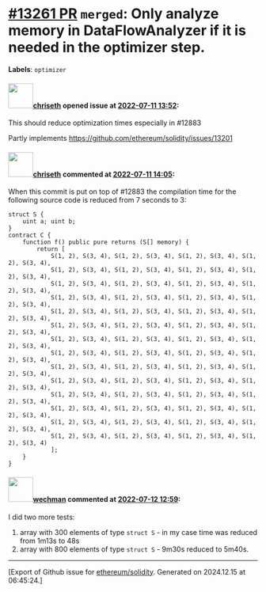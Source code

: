 # [\#13261 PR](https://github.com/ethereum/solidity/pull/13261) `merged`: Only analyze memory in DataFlowAnalyzer if it is needed in the optimizer step.
**Labels**: `optimizer`


#### <img src="https://avatars.githubusercontent.com/u/9073706?v=4" width="50">[chriseth](https://github.com/chriseth) opened issue at [2022-07-11 13:52](https://github.com/ethereum/solidity/pull/13261):

This should reduce optimization times especially in #12883 

Partly implements https://github.com/ethereum/solidity/issues/13201

#### <img src="https://avatars.githubusercontent.com/u/9073706?v=4" width="50">[chriseth](https://github.com/chriseth) commented at [2022-07-11 14:05](https://github.com/ethereum/solidity/pull/13261#issuecomment-1180451404):

When this commit is put on top of #12883 the compilation time for the following source code is reduced from 7 seconds to 3:
```solidity
struct S {
    uint a; uint b;
}
contract C {
    function f() public pure returns (S[] memory) {
        return [
            S(1, 2), S(3, 4), S(1, 2), S(3, 4), S(1, 2), S(3, 4), S(1, 2), S(3, 4),
            S(1, 2), S(3, 4), S(1, 2), S(3, 4), S(1, 2), S(3, 4), S(1, 2), S(3, 4),
            S(1, 2), S(3, 4), S(1, 2), S(3, 4), S(1, 2), S(3, 4), S(1, 2), S(3, 4),
            S(1, 2), S(3, 4), S(1, 2), S(3, 4), S(1, 2), S(3, 4), S(1, 2), S(3, 4),
            S(1, 2), S(3, 4), S(1, 2), S(3, 4), S(1, 2), S(3, 4), S(1, 2), S(3, 4),
            S(1, 2), S(3, 4), S(1, 2), S(3, 4), S(1, 2), S(3, 4), S(1, 2), S(3, 4),
            S(1, 2), S(3, 4), S(1, 2), S(3, 4), S(1, 2), S(3, 4), S(1, 2), S(3, 4),
            S(1, 2), S(3, 4), S(1, 2), S(3, 4), S(1, 2), S(3, 4), S(1, 2), S(3, 4),
            S(1, 2), S(3, 4), S(1, 2), S(3, 4), S(1, 2), S(3, 4), S(1, 2), S(3, 4),
            S(1, 2), S(3, 4), S(1, 2), S(3, 4), S(1, 2), S(3, 4), S(1, 2), S(3, 4),
            S(1, 2), S(3, 4), S(1, 2), S(3, 4), S(1, 2), S(3, 4), S(1, 2), S(3, 4),
            S(1, 2), S(3, 4), S(1, 2), S(3, 4), S(1, 2), S(3, 4), S(1, 2), S(3, 4),
            S(1, 2), S(3, 4), S(1, 2), S(3, 4), S(1, 2), S(3, 4), S(1, 2), S(3, 4),
            S(1, 2), S(3, 4), S(1, 2), S(3, 4), S(1, 2), S(3, 4), S(1, 2), S(3, 4)
            ];
    }
}
```

#### <img src="https://avatars.githubusercontent.com/u/37188783?u=f347552ad58d12640eb67b711569f3f1e0e7755a&v=4" width="50">[wechman](https://github.com/wechman) commented at [2022-07-12 12:59](https://github.com/ethereum/solidity/pull/13261#issuecomment-1181731015):

I did two more tests:
1) array with 300 elements of type `struct S` - in my case time was reduced from 1m13s to 48s
2) array with 800 elements of type `struct S` - 9m30s reduced to 5m40s.


-------------------------------------------------------------------------------



[Export of Github issue for [ethereum/solidity](https://github.com/ethereum/solidity). Generated on 2024.12.15 at 06:45:24.]
